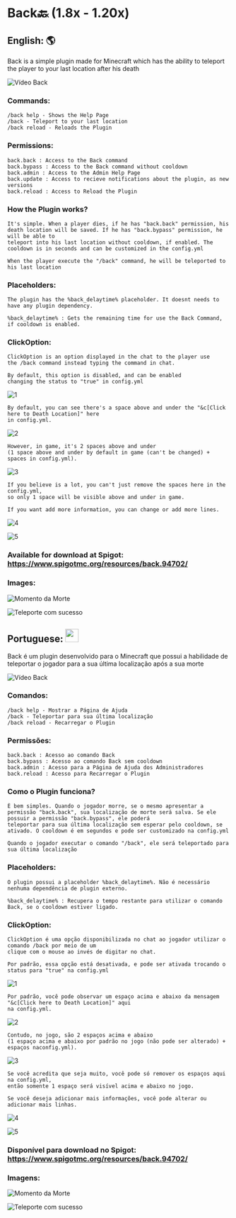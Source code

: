 # Back🔙 (1.8x - 1.20x)

## English: :earth_americas:
Back is a simple plugin made for Minecraft which has the ability to teleport the player to your last location after his death

![Vídeo Back](https://github.com/GFelberg/Back/assets/41524430/8ae7425d-3dc9-4fc2-8c78-1559dca88e46)

### Commands:
    /back help - Shows the Help Page
    /back - Teleport to your last location
    /back reload - Reloads the Plugin
  
### Permissions:
    back.back : Access to the Back command
    back.bypass : Access to the Back command without cooldown
    back.admin : Access to the Admin Help Page
    back.update : Access to recieve notifications about the plugin, as new versions
    back.reload : Access to Reload the Plugin
    
### How the Plugin works?
    It's simple. When a player dies, if he has "back.back" permission, his death location will be saved. If he has "back.bypass" permission, he will be able to
    teleport into his last location without cooldown, if enabled. The cooldown is in seconds and can be customized in the config.yml
    
    When the player execute the "/back" command, he will be teleported to his last location 

### Placeholders:
    The plugin has the %back_delaytime% placeholder. It doesnt needs to have any plugin dependency.

    %back_delaytime% : Gets the remaining time for use the Back Command, if cooldown is enabled.

### ClickOption:
    ClickOption is an option displayed in the chat to the player use
    the /back command instead typing the command in chat.
    
    By default, this option is disabled, and can be enabled
    changing the status to "true" in config.yml

![1](https://github.com/GFelberg/Back/assets/41524430/482a2079-cffe-4c5c-9958-bb991328078a)
    
    By default, you can see there's a space above and under the "&c[Click here to Death Location]" here
    in config.yml.

![2](https://github.com/GFelberg/Back/assets/41524430/219d80a5-5025-424f-b89b-dc916d122019)

    However, in game, it's 2 spaces above and under
    (1 space above and under by default in game (can't be changed) + spaces in config.yml).

![3](https://github.com/GFelberg/Back/assets/41524430/c773ae54-54d7-40c0-9742-4d395795e61c)

    If you believe is a lot, you can't just remove the spaces here in the config.yml, 
    so only 1 space will be visible above and under in game.

    If you want add more information, you can change or add more lines.
    
![4](https://github.com/GFelberg/Back/assets/41524430/ca8058ed-e6cb-4646-883a-886424de50a6)

![5](https://github.com/GFelberg/Back/assets/41524430/82ba0361-fbb5-453c-84c8-4ce6a96a8423)

### Available for download at Spigot: https://www.spigotmc.org/resources/back.94702/

### Images:
![Momento da Morte](https://github.com/GFelberg/Back/assets/41524430/15258d5d-fb33-4e3b-86bd-08400d632cac)

![Teleporte com sucesso](https://github.com/GFelberg/Back/assets/41524430/afb8ec71-ec02-48c7-8f40-8af248d0aba5)

## Portuguese: <img src="https://github.com/GFelberg/Frozen/assets/41524430/4033b457-ed2c-4674-832e-06935c445f0c" width="30" height="30">
Back é um plugin desenvolvido para o Minecraft que possui a habilidade de teleportar o jogador para a sua última localização após a sua morte

![Vídeo Back](https://github.com/GFelberg/Back/assets/41524430/8ae7425d-3dc9-4fc2-8c78-1559dca88e46)

### Comandos:
    /back help - Mostrar a Página de Ajuda
    /back - Teleportar para sua última localização
    /back reload - Recarregar o Plugin
  
### Permissões:
    back.back : Acesso ao comando Back
    back.bypass : Acesso ao comando Back sem cooldown
    back.admin : Acesso para a Página de Ajuda dos Administradores
    back.reload : Acesso para Recarregar o Plugin
  
### Como o Plugin funciona?
    É bem simples. Quando o jogador morre, se o mesmo apresentar a permissão "back.back", sua localização de morte será salva. Se ele possuir a permissão "back.bypass", ele poderá
    teleportar para sua última localização sem esperar pelo cooldown, se ativado. O cooldown é em segundos e pode ser customizado na config.yml
    
    Quando o jogador executar o comando "/back", ele será teleportado para sua última localização

### Placeholders:
    O plugin possui a placeholder %back_delaytime%. Não é necessário nenhuma dependência de plugin externo.

    %back_delaytime% : Recupera o tempo restante para utilizar o comando Back, se o cooldown estiver ligado.

### ClickOption:
    ClickOption é uma opção disponibilizada no chat ao jogador utilizar o comando /back por meio de um 
    clique com o mouse ao invés de digitar no chat.
    
    Por padrão, essa opção está desativada, e pode ser ativada trocando o status para "true" na config.yml

![1](https://github.com/GFelberg/Back/assets/41524430/482a2079-cffe-4c5c-9958-bb991328078a)
    
    Por padrão, você pode observar um espaço acima e abaixo da mensagem "&c[Click here to Death Location]" aqui
    na config.yml.

![2](https://github.com/GFelberg/Back/assets/41524430/219d80a5-5025-424f-b89b-dc916d122019)

    Contudo, no jogo, são 2 espaços acima e abaixo
    (1 espaço acima e abaixo por padrão no jogo (não pode ser alterado) + espaços naconfig.yml).

![3](https://github.com/GFelberg/Back/assets/41524430/c773ae54-54d7-40c0-9742-4d395795e61c)

    Se você acredita que seja muito, você pode só remover os espaços aqui na config.yml, 
    então somente 1 espaço será visível acima e abaixo no jogo.

    Se você deseja adicionar mais informações, você pode alterar ou adicionar mais linhas.
    
![4](https://github.com/GFelberg/Back/assets/41524430/ca8058ed-e6cb-4646-883a-886424de50a6)

![5](https://github.com/GFelberg/Back/assets/41524430/82ba0361-fbb5-453c-84c8-4ce6a96a8423)

### Disponível para download no Spigot: https://www.spigotmc.org/resources/back.94702/

### Imagens:
![Momento da Morte](https://github.com/GFelberg/Back/assets/41524430/15258d5d-fb33-4e3b-86bd-08400d632cac)

![Teleporte com sucesso](https://github.com/GFelberg/Back/assets/41524430/afb8ec71-ec02-48c7-8f40-8af248d0aba5)
